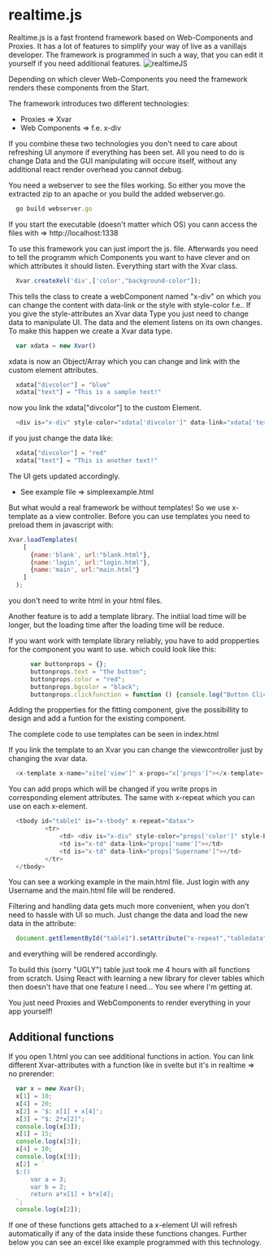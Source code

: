# realtime.js
Realtime.js is a fast frontend framework based on Web-Components and Proxies. It has a lot of features to simplify your way of live as a vanillajs developer. The framework is programmed in such a way, that you can edit it yourself if you need additional features.
![realtimeJS](https://github.com/k1ln/realtimejs/assets/11948913/ca93de5e-47da-4bab-93a7-a0d19c42d034)

Depending on which clever Web-Components you need the framework renders these components from the Start. 

The framework introduces two different technologies: 
- Proxies => Xvar 
- Web Components => f.e. x-div

If you combine these two technologies you don't  need to care about refreshing UI anymore if everything has been set. 
All you need to do is change Data and the GUI manipulating will occure itself, without any additional react render overhead you cannot debug.

You need a webserver to see the files working. So either you move the extracted zip to an apache or you build the added webserver.go. 
```javascript
  go build webserver.go
``` 
If you start the executable (doesn't matter which OS) you cann access the files with => http://localhost:1338

To use this framework you can just import the js. file. 
Afterwards you need to tell the programm which Components you want to have clever and on which attributes it should listen. 
Everything start with the Xvar class. 

```javascript
  Xvar.createXel('div',['color',"background-color"]);
```

This tells the class to create a webComponent named "x-div" on which you can change the content with data-link or the style with style-color f.e.. 
If you give the style-attributes an Xvar data Type you just need to change data to manipulate UI. The data and the element listens on its own changes. 
To make this happen we create a Xvar data type. 

```javascript
  var xdata = new Xvar()
```

xdata is now an Object/Array which you can change and link with the custom element attributes. 

```javascript
  xdata["divcolor"] = "blue"
  xdata["text"] = "This is a sample text!"
```

now you link the xdata["divcolor"] to the custom Element. 

```javascript
  <div is="x-div" style-color="xdata['divcolor']" data-link="xdata['text']"></div>"
```

if you just change the data like: 

```javascript
  xdata["divcolor"] = "red"
  xdata["text"] = "This is another text!"
```

The UI gets updated accordingly. 

- See example file => simpleexample.html

But what would a real framework be without templates! So we use x-template as a view controller. 
Before you can use templates you need to preload them in javascript with: 

```javascript
Xvar.loadTemplates(
    [
      {name:'blank', url:"blank.html"},
      {name:'login', url:"login.html"},
      {name:'main', url:"main.html"}
    ]
  );
```

you don't need to write html in your html files. 

Another feature is to add a template library.
The initiial load time will be longer, but the loading time after the loading time will be reduce. 

If you want work with template library reliably, you have to add propperties for the component you want to use.
which could look like this: 

```Javascript
      var buttonprops = {};
      buttonprops.text = "the button";
      buttonprops.color = "red";
      buttonprops.bgcolor = "black";
      buttonprops.clickfunction = function () {console.log("Button Click!")};
```

Adding the propperties for the fitting component, give the possibillity to design and add a funtion for the existing component.

The complete code to use templates can be seen in index.html

If you link the template to an Xvar you can change the viewcontroller just by changing the xvar data. 

```javascript
  <x-template x-name="site['view']" x-props="x['props']"></x-template>
```

You can add props which will be changed if you write props in corresponding element attributes. 
The same with x-repeat which you can use on each x-element. 

```javascript
  <tbody id="table1" is="x-tbody" x-repeat="datax">
          <tr>
              <td> <div is="x-div" style-color="props['color']" style-background-color="props['color']">Test bg Color</div></td>
              <td is="x-td" data-link="props['name']"></td>
              <td is="x-td" data-link="props['Supername']"></td>
          </tr>
  </tbody>
```

You can see a working example in the main.html file. 
Just login with any Username and the main.html file will be rendered. 

Filtering and handling data gets much more convenient, when you don't need to hassle with UI so much. 
Just change the data and load the new data in the attribute: 
```javascript
  document.getElementById("table1").setAttribute("x-repeat","tabledata");
```
and everything will be rendered accordingly. 

To build this (sorry "UGLY") table just took me 4 hours with all functions from scratch. 
Using React with learning a new library for clever tables which then doesn't have that one feature I need... You see where I'm getting at. 

You just need Proxies and WebComponents to render everything in your app yourself!

## Additional functions
  If you open 1.html you can see additional functions in action. 
  You can link different Xvar-attributes with a function like in svelte but it's in realtime => no prerender: 
  ```javascript
    var x = new Xvar();
    x[1] = 10;
    x[4] = 20;
    x[2] = '$: x[1] + x[4]';
    x[3] = "$: 2*x[2]";
    console.log(x[3]);
    x[1] = 15;
    console.log(x[3]);
    x[4] = 10;
    console.log(x[3]);
    x[2] = `
    $:()
        var a = 3;
        var b = 2;
        return a*x[1] + b*x[4];
    `;
    console.log(x[2]);
  ```
  
  If one of these functions gets attached to a x-element UI will refresh automatically if any of the data inside these functions changes. 
  Further below you can see an excel like example programmed with this technology.
  
  
